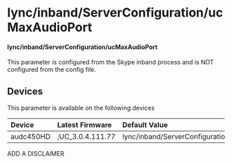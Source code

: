 ﻿---
description: lync/inband/ServerConfiguration/ucMaxAudioPort
search:
    keywords: ['lync','inband','ServerConfiguration','ucMaxAudioPort']
---

# lync/inband/ServerConfiguration/ucMaxAudioPort

#### lync/inband/ServerConfiguration/ucMaxAudioPort

This parameter is configured from the Skype inband process and is NOT configured from the config file.



## Devices
This parameter is available on the following devices

| Device | Latest Firmware | Default Value |
|:---|:---|:---|
| audc450HD | ;UC_3.0.4.111.77 | lync/inband/ServerConfiguration/ucMaxAudioPort=5389 

ADD A DISCLAIMER
